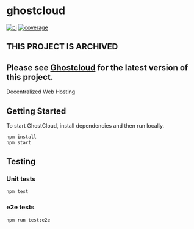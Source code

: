 # ghostcloud
[![ci](https://img.shields.io/circleci/build/gh/liftedinit/many-ghostcloud)](https://app.circleci.com/pipelines/gh/liftedinit/many-ghostcloud)
[![coverage](https://img.shields.io/codecov/c/gh/liftedinit/many-ghostcloud)](https://app.codecov.io/gh/liftedinit/many-ghostcloud)

## THIS PROJECT IS ARCHIVED
## Please see [Ghostcloud](https://github.com/liftedinit/ghostcloud) for the latest version of this project.

Decentralized Web Hosting

## Getting Started

To start GhostCloud, install dependencies and then run locally.

```sh
npm install
npm start
```

## Testing

### Unit tests

```sh
npm test
```

### e2e tests

```sh
npm run test:e2e
```
